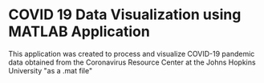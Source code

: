 # COVID 19 Data Visualization using MATLAB Application
This application was created to process and visualize COVID-19 pandemic data obtained from the Coronavirus Resource Center at the Johns Hopkins University "as a .mat file"
